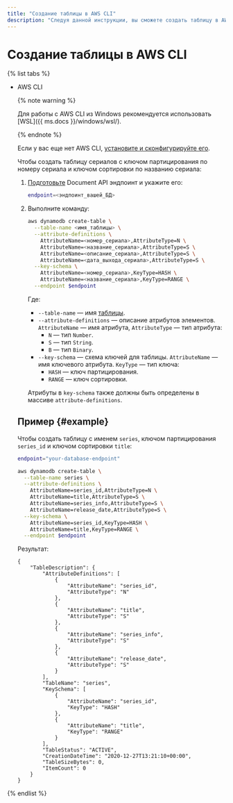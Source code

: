 ```yaml
---
title: "Создание таблицы в AWS CLI"
description: "Следуя данной инструкции, вы сможете создать таблицу в AWS CLI."
---
```


# Создание таблицы в AWS CLI

{% list tabs %}

- AWS CLI

    {% note warning %}

    Для работы с AWS CLI из Windows рекомендуется использовать [WSL]({{ ms.docs }}/windows/wsl/).

    {% endnote %}

    Если у вас еще нет AWS CLI, [установите и сконфигурируйте его](../../../../ydb/docapi/tools/aws-setup.md).
    
    Чтобы создать таблицу сериалов с ключом партицирования по номеру сериала и ключом сортировки по названию сериала:
    
    1. [Подготовьте](index.md#before-you-begin) Document API эндпоинт и укажите его:

       ```bash
       endpoint=<эндпоинт_вашей_БД>
       ```

    2. Выполните команду:

       ```bash
       aws dynamodb create-table \
         --table-name <имя_таблицы> \
         --attribute-definitions \
           AttributeName=<номер_сериала>,AttributeType=N \
           AttributeName=<название_сериала>,AttributeType=S \
           AttributeName=<описание_сериала>,AttributeType=S \
           AttributeName=<дата_выхода_сериала>,AttributeType=S \
         --key-schema \
           AttributeName=<номер_сериала>,KeyType=HASH \
           AttributeName=<название_сериала>,KeyType=RANGE \
         --endpoint $endpoint
       ```

       Где:
       
       * `--table-name` — имя [таблицы](../../../../ydb/concepts/dynamodb-tables.md).
       * `--attribute-definitions` — описание атрибутов элементов. `AttributeName` — имя атрибута, `AttributeType` — тип атрибута: 
         * `N` — тип `Number`.
         * `S` — тип `String`.
         * `B` — тип `Binary`.
       * `--key-schema` — схема ключей для таблицы. `AttributeName` — имя ключевого атрибута. `KeyType` — тип ключа:
         * `HASH` — ключ партицирования.
         * `RANGE` — ключ сортировки.
       
       Атрибуты в `key-schema` также должны быть определены в массиве `attribute-definitions`.

    ## Пример {#example}
  
    Чтобы создать таблицу с именем `series`, ключом партицирования `series_id` и ключом сортировки `title`:
    
    ```bash
    endpoint="your-database-endpoint"
    ```

    ```bash
    aws dynamodb create-table \
      --table-name series \
      --attribute-definitions \
        AttributeName=series_id,AttributeType=N \
        AttributeName=title,AttributeType=S \
        AttributeName=series_info,AttributeType=S \
        AttributeName=release_date,AttributeType=S \
      --key-schema \
        AttributeName=series_id,KeyType=HASH \
        AttributeName=title,KeyType=RANGE \
      --endpoint $endpoint
    ```

    Результат:

    ```text
    {
        "TableDescription": {
            "AttributeDefinitions": [
                {
                    "AttributeName": "series_id",
                    "AttributeType": "N"
                },
                {
                    "AttributeName": "title",
                    "AttributeType": "S"
                },
                {
                    "AttributeName": "series_info",
                    "AttributeType": "S"
                },
                {
                    "AttributeName": "release_date",
                    "AttributeType": "S"
                }
            ],
            "TableName": "series",
            "KeySchema": [
                {
                    "AttributeName": "series_id",
                    "KeyType": "HASH"
                },
                {
                    "AttributeName": "title",
                    "KeyType": "RANGE"
                }
            ],
            "TableStatus": "ACTIVE",
            "CreationDateTime": "2020-12-27T13:21:10+00:00",
            "TableSizeBytes": 0,
            "ItemCount": 0
        }
    }
    ```

{% endlist %}

